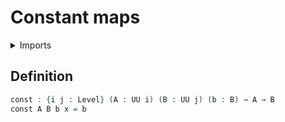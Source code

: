 #  Constant maps

<details><summary>Imports</summary>
```agda
{-# OPTIONS --safe #-}
module foundation-core.constant-maps where
open import foundation-core.universe-levels
```
</details>

## Definition

```agda
const : {i j : Level} (A : UU i) (B : UU j) (b : B) → A → B
const A B b x = b
```

